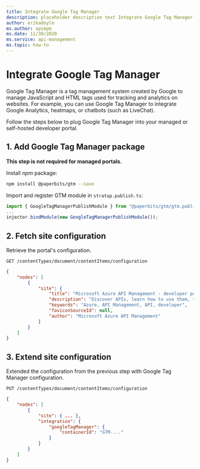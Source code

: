 ```yaml
---
title: Integrate Google Tag Manager
description: placeholder description text Integrate Google Tag Manager
author: erikadoyle
ms.author: apimpm
ms.date: 11/30/2020
ms.service: api-management
ms.topic: how-to
---
```


# Integrate Google Tag Manager

Google Tag Manager is a tag management system created by Google to manage JavaScript and HTML tags used for tracking and analytics on websites. For example, you can use Google Tag Manager to integrate Google Analytics, heatmaps, or chatbots (such as LiveChat).

Follow the steps below to plug Google Tag Manager into your managed or self-hosted developer portal.

## 1. Add Google Tag Manager package

**This step is not required for managed portals.**

Install *npm* package:
```sh
npm install @paperbits/gtm --save
```

Import and register GTM module in `stratup.publish.ts`:
```ts
import { GoogleTagManagerPublishModule } from "@paperbits/gtm/gtm.publish.module";
...
injector.bindModule(new GoogleTagManagerPublishModule());
```

## 2. Fetch site configuration

Retrieve the portal's configuration.

`GET /contentTypes/document/contentItems/configuration`

```json
{
    "nodes": [
        {
            "site": {
                "title": "Microsoft Azure API Management - developer portal",
                "description": "Discover APIs, learn how to use them, try them out interactively, and sign up to acquire keys.",
                "keywords": "Azure, API Management, API, developer",
                "faviconSourceId": null,
                "author": "Microsoft Azure API Management"
            }
        }
    ]
}
```

## 3. Extend site configuration

Extended the configuration from the previous step with Google Tag Manager configuration.

`PUT /contentTypes/document/contentItems/configuration`

```json
{
    "nodes": [
        {
            "site": { ... },
            "integration": {
                "googleTagManager": {
                    "containerId": "GTM-..."
                }
            }
        }
    ]
}
```